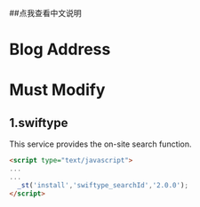 ##点我查看中文说明

# Blog Address


# Must Modify

## 1.swiftype

This service provides the on-site search function.

```html
<script type="text/javascript">
...
...
  _st('install','swiftype_searchId','2.0.0');
</script>
```

